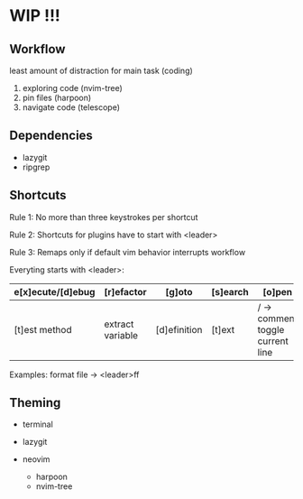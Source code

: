 # WIP !!!

## Workflow

least amount of distraction for main task (coding)

1. exploring code (nvim-tree)
2. pin files (harpoon)
3. navigate code (telescope)

## Dependencies

- lazygit
- ripgrep

## Shortcuts

Rule 1: No more than three keystrokes per shortcut

Rule 2: Shortcuts for plugins have to start with \<leader>

Rule 3: Remaps only if default vim behavior interrupts workflow

Everyting starts with \<leader>:


| e[x]ecute/[d]ebug | [r]efactor | [g]oto | [s]earch | [o]pen | [f]ormat | [l]ist | [c]lose | [p]in |
| ----------------- | ---------- | ------ | -------- | ------ | -------- | ------ | ------- | ----- |
| [t]est method     | extract variable | [d]efinition | [t]ext | / -> comment toggle current line | [r]eferences | [b]uffer | [f]ile |

Examples:
format file -> \<leader>ff

## Theming

- terminal 

- lazygit

- neovim

    - harpoon
    - nvim-tree
